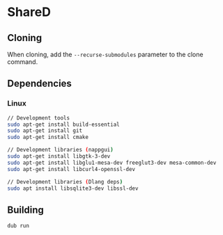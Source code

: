 # ShareD

## Cloning

When cloning, add the `--recurse-submodules` parameter to the clone command.

## Dependencies

### Linux

```bash
// Development tools
sudo apt-get install build-essential
sudo apt-get install git
sudo apt-get install cmake

// Development libraries (nappgui)
sudo apt-get install libgtk-3-dev
sudo apt-get install libglu1-mesa-dev freeglut3-dev mesa-common-dev
sudo apt-get install libcurl4-openssl-dev

// Development libraries (Dlang deps)
sudo apt install libsqlite3-dev libssl-dev
```

## Building

```bash
dub run
```